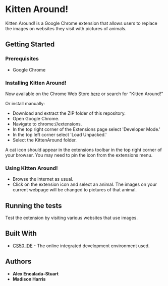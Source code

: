 # Kitten Around!

Kitten Around! is a Google Chrome extension that allows users to replace the images on websites they visit with pictures of animals.

## Getting Started

### Prerequisites

* Google Chrome

### Installing Kitten Around!

Now available on the Chrome Web Store [here](https://chrome.google.com/webstore/detail/kitten-around/onmdhpmlefhjpeekonfelalkhakfhhna) or search for "Kitten Around!"

Or install manually:

* Download and extract the ZIP folder of this repository.
* Open Google Chrome.
* Navigate to chrome://extensions.
* In the top right corner of the Extensions page select 'Developer Mode.'
* In the top left corner select 'Load Unpacked.'
* Select the KittenAround folder.

A cat icon should appear in the extensions toolbar in the top right corner of your browser.
You may need to pin the icon from the extensions menu.

### Using Kitten Around!

* Browse the internet as usual.
* Click on the extension icon and select an animal. The images on your current webpage will be changed to pictures of that animal.

## Running the tests

Test the extension by visiting various websites that use images.

## Built With

* [CS50 IDE](https://ide.cs50.io/) - The online integrated development environment used.

## Authors

* **Alex Encalada-Stuart**
* **Madison Harris**

